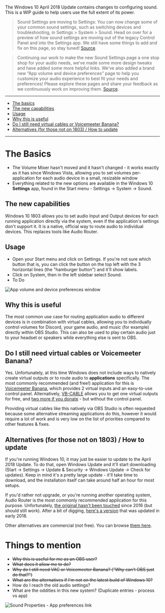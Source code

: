 The Windows 10 April 2018 Update contains changes to configuring sound. This is a WIP guide to help users use the full extent of its power.

> Sound Settings are moving to Settings: You can now change some of your common sound settings, such as switching devices and troubleshooting, in Settings > System > Sound. Head on over for a preview of how sound settings are moving out of the legacy Control Panel and into the Settings app. We still have some things to add and fix on this page, so stay tuned! [Source](https://blogs.windows.com/windowsexperience/2017/11/08/announcing-windows-10-insider-preview-build-17035-pc/#fAGsyK2Z5rg88zRD.97).

> Continuing our work to make the new Sound Settings page a one stop shop for your audio needs, we’ve made some more design tweaks and have added some more helpful links. We’ve also added a brand new “App volume and device preferences” page to help you customize your audio experience to best fit your needs and preferences! Please explore these pages and share your feedback as we continuously work on improving them. [Source](https://blogs.windows.com/windowsexperience/2018/01/11/announcing-windows-10-insider-preview-build-17074-pc/#775SUx07GWhZqywu.97).

***

 - [The basics](#the-basics)
 - [The new capabilities](#the-new-capabilities)
 - [Usage](#usage)
 - [Why this is useful](#why-this-is-useful)
 - [Do I still need virtual cables or Voicemeeter Banana?](#do-i-still-need-virtual-cables-or-voicemeeter-banana)
 - [Alternatives (for those not on 1803) / How to update](#alternatives-for-those-not-on-1803--how-to-update)

***

# The Basics

* The Volume Mixer hasn't moved and it hasn't changed - it works exactly as it has since Windows Vista, allowing you to set volumes per-application for each audio device in a small, resizable window
* Everything related to the new options are available in the Windows 10 **Settings** app, found in the Start menu - Settings -> System -> Sound.

## The new capabilities

Windows 10 1803 allows you to set audio Input and Output devices for each running application directly via the system, even if the application's settings don't support it. It is a native, official way to route audio to individual devices. This replaces tools like Audio Router.

## Usage

* Open your Start menu and click on Settings. If you're not sure which button that is, you can click the button on the top left with the 3 horizontal lines (the "hamburger button") and it'll show labels.
* Click on System, then in the left sidebar select Sound.
* To Do

![App volume and device preferences window](https://i.imgur.com/ew1zIA9.png)

## Why this is useful

The most common use case for routing application audio to different devices is in combination with virtual cables, allowing you to individually control volumes for Discord, your game audio, and music (for example) directly within OBS Studio. This can also be used to play certain audio just to your headset or speakers while everything else is sent to OBS.

## Do I still need virtual cables or Voicemeeter Banana?

Yes. Unfortunately, at this time Windows does not include ways to natively create virtual outputs or to route audio to **applications** specifically. The most commonly recommended (and free!) application for this is [Voicemeeter Banana](https://www.vb-audio.com/Voicemeeter/banana.htm), which provides 2 virtual inputs and an easy-to-use control panel. Alternatively, [VB-CABLE](https://www.vb-audio.com/Cable/) allows you to get one virtual outputs for free, and [two more if you donate](https://www.vb-audio.com/Cable/#DownloadCable) - but without the control panel.

Providing virtual cables like this natively via OBS Studio is often requested because some alternative streaming applications do this, however it would require a lot of work and is very low on the list of priorities compared to other features & fixes.

## Alternatives (for those not on 1803) / How to update

If you're running Windows 10, it may just be easier to update to the April 2018 Update. To do that, open Windows Update and it'll start downloading (Start -> Settings -> Update & Security -> Windows Update -> Check for updates). Keep in mind it's a pretty large update - it'll take time to download, and the installation itself can take around half an hour for most setups.

If you'd rather not upgrade, or you're running another operating system, Audio Router is the most commonly recommended application for this purpose. Unfortunately, [the original hasn't been touched](https://github.com/audiorouterdev/audio-router/releases) since 2016 (but should still work). After a bit of digging, [here's a version](https://github.com/a-sync/audio-router/releases) that was updated in early 2018.

Other alternatives are commercial (not free). You can browse [them here](https://alternativeto.net/software/audio-router/).

# Things to mention

* ~~Why this is useful for me as an OBS user?~~
* ~~What does it allow me to do?~~
* ~~Why do I still need VAC or Voicemeeter Banana? ("Why can't OBS just do that?")~~
* ~~What are the alternatives if I'm not on the latest build of Windows 10?~~
* How do I reach the old audio settings?
* What are the oddities in this new system? (Duplicate entries - process vs app)

![Sound Properties - App preferences link](https://i.imgur.com/Yf2CYKC.png)